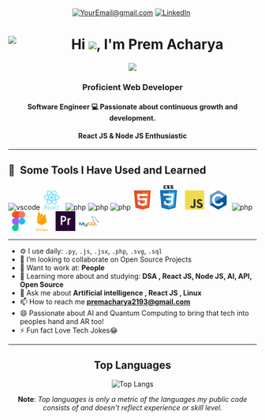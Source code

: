 &emsp;&emsp;&emsp;&emsp;&emsp;&emsp;&emsp;&emsp;&emsp;&emsp;&emsp;
&emsp;&emsp;&emsp;&emsp;&emsp;&emsp;&emsp;&emsp;&emsp;&emsp;&emsp;
&emsp;&emsp;&emsp;&emsp;&emsp;&emsp;&emsp;&emsp;&emsp;&emsp;&emsp;
&emsp;&emsp;&emsp;&emsp;&emsp;&emsp;&emsp;&emsp;&emsp;
<a href="mailto:premacharya2193@gmail.com">![YourEmail@gmail.com](https://img.shields.io/badge/Gmail-D14836?style=for-the-badge&logo=gmail&logoColor=white)</a>
[![LinkedIn](https://img.shields.io/badge/LinkedIn-0077B5?style=for-the-badge&logo=linkedin&logoColor=white)](https://www.linkedin.com/in/prem-acharya-38772822b/)
<!--
https://github.com/7oSkaaa/7oSkaaa/blob/main/Images/about_me.gif
-->

<h1 align="center"> <img align="left" src = "https://github.com/7oSkaaa/7oSkaaa/blob/main/Images/Programming_Languages.gif?raw=true" width = 60px>Hi <img src="https://media.giphy.com/media/hvRJCLFzcasrR4ia7z/giphy.gif" width="30">, I'm Prem Acharya </h1>

<div align="center">
<picture> <img align="center" src="https://github.com/7oSkaaa/7oSkaaa/blob/main/Images/Right_Side.gif?raw=true" width = 350px></picture>
</div>
<h3 align="center">Proficient Web Developer</h3>
<h4 align="center">Software Engineer 💻 Passionate about continuous growth and development.</h4>
<h4 align="center">React JS & Node JS  Enthusiastic</h4>

---

<h2> 🚀 &nbsp;Some Tools I Have Used and Learned</h2>
<p align="left">
<img src="https://cdn.jsdelivr.net/gh/devicons/devicon/icons/vscode/vscode-original.svg" alt="vscode" width="45" height="45"/>
<img src="https://github.com/devicons/devicon/blob/master/icons/react/react-original-wordmark.svg" title="React" alt="React" width="40" height="40"/>&nbsp;
<img src="https://cdn.jsdelivr.net/gh/devicons/devicon/icons/tailwindcss/tailwindcss-original.svg" alt="php" width="45" height="45"/>
<img src="https://cdn.jsdelivr.net/gh/devicons/devicon/icons/bootstrap/bootstrap-original.svg" alt="php" width="45" height="45"/>
<img src="https://cdn.jsdelivr.net/gh/devicons/devicon/icons/php/php-original.svg" alt="php" width="45" height="45"/>
<img src="https://github.com/devicons/devicon/blob/master/icons/html5/html5-original.svg" title="HTML5" alt="HTML" width="40" height="40"/>&nbsp;
<img src="https://github.com/devicons/devicon/blob/master/icons/css3/css3-original-wordmark.svg"  title="CSS3" alt="CSS" width="50" height="50"/>&nbsp;
<img src="https://github.com/devicons/devicon/blob/master/icons/javascript/javascript-original.svg" title="JavaScript" alt="JavaScript" width="40" height="40"/>&nbsp;
<img src="https://github.com/devicons/devicon/blob/master/icons/c/c-original.svg" width="40" height="40"/>&nbsp;
<img src="https://cdn.jsdelivr.net/gh/devicons/devicon/icons/linux/linux-original.svg" alt="php" width="45" height="45"/>
<img src="https://github.com/devicons/devicon/blob/master/icons/figma/figma-original.svg" width="40" height="40"/>&nbsp;
<img src="https://github.com/devicons/devicon/blob/master/icons/firebase/firebase-plain-wordmark.svg" title="Firebase" alt="Firebase" width="40" height="40"/>&nbsp;
<img src="https://github.com/devicons/devicon/blob/master/icons/premierepro/premierepro-plain.svg" width="40" height="40"/>&nbsp;
<img src="https://github.com/devicons/devicon/blob/master/icons/mysql/mysql-original-wordmark.svg" title="MySQL"  alt="MySQL" width="40" height="40"/>&nbsp;
</p>


---
- ⚙️ I use daily: `.py`, `.js`, `.jsx`, `.php`, `.svg`, `.sql`
- 👯 I’m looking to collaborate on Open Source Projects
- 💅 Want to work at: **People**
- 🌱 Learning more about and studying: **DSA , React JS, Node JS, AI, API, Open Source**
- 💬 Ask me about **Artificial intelligence , React JS , Linux**
- 📫 How to reach me **premacharya2193@gmail.com**
- 😄 Passionate about AI and Quantum Computing to bring that tech into peoples hand and AR too!
- ⚡ Fun fact Love Tech Jokes😂
---


<div align="center">

## Top Languages

![Top Langs](https://github-readme-stats.vercel.app/api/top-langs/?username=prem-acharya&layout=compact&theme=radical)

<b>Note</b>: *Top languages is only a metric of the languages my public code consists of and doesn't reflect experience or skill level.*

<!-- 

## Statistics

![Prem's GitHub stats](https://github-readme-stats.vercel.app/api?username=prem-acharya&show_icons=true&theme=radical)

## Commit Streak

![GitHub Streak](https://github-readme-streak-stats.herokuapp.com?user=prem-acharya&tshow_icons=true&theme=radical)

-->
     
</div>
